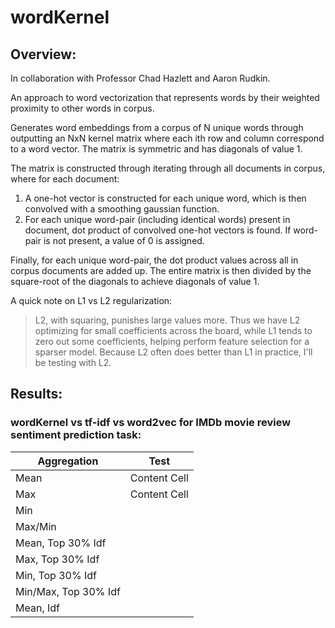 # wordKernel

## Overview:

In collaboration with Professor Chad Hazlett and Aaron Rudkin.

An approach to word vectorization that represents words by their weighted proximity to other words in corpus.

Generates word embeddings from a corpus of N unique words through outputting an NxN kernel matrix where each ith row and column correspond to a word vector.  The matrix is symmetric and has diagonals of value 1.

The matrix is constructed through iterating through all documents in corpus, where for each document:

1) A one-hot vector is constructed for each unique word, which is then convolved with a smoothing gaussian function.
2) For each unique word-pair (including identical words) present in document, dot product of convolved one-hot vectors is found.  If word-pair is not present, a value of 0 is assigned.

Finally, for each unique word-pair, the dot product values across all in corpus documents are added up.  The entire matrix is then divided by the square-root of the diagonals to achieve diagonals of value 1. 

A quick note on L1 vs L2 regularization:
> L2, with squaring, punishes large values more.  Thus we have L2 optimizing for small coefficients across the board, while L1 tends to zero out some coefficients, helping perform feature selection for a sparser model.  Because L2 often does better than L1 in practice, I'll be testing with L2.

## Results:

### wordKernel vs tf-idf vs word2vec for IMDb movie review sentiment prediction task:

| Aggregation | Test |
| ------------- | ------------- |
| Mean  | Content Cell  |
| Max  | Content Cell  |
| Min | |
| Max/Min | | 
| Mean, Top 30% Idf | | 
| Max, Top 30% Idf | | 
| Min, Top 30% Idf | | 
| Min/Max, Top 30% Idf | | 
| Mean, Idf | | 




